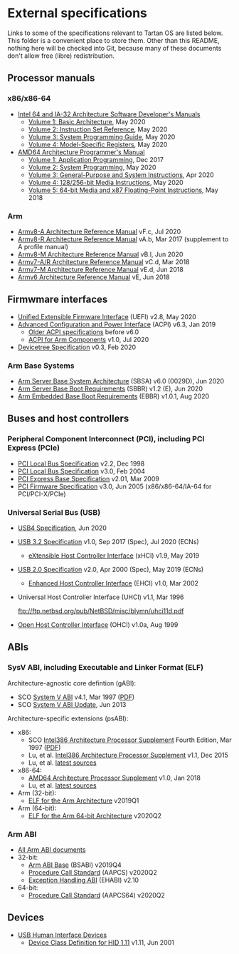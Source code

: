 # External specifications

Links to some of the specifications relevant to Tartan OS are listed below. This folder is
a convenient place to store them. Other than this README, nothing here will be checked
into Git, because many of these documents don't allow free (libre) redistribution.


## Processor manuals

### x86/x86-64

  * [Intel 64 and IA-32 Architecture Software Developer's Manuals](https://software.intel.com/content/www/us/en/develop/articles/intel-sdm.html)
    * [Volume 1: Basic Architecture](https://software.intel.com/content/www/us/en/develop/download/intel-64-and-ia-32-architectures-software-developers-manual-volume-1-basic-architecture.html),
      May 2020
    * [Volume 2: Instruction Set Reference](https://software.intel.com/content/www/us/en/develop/download/intel-64-and-ia-32-architectures-sdm-combined-volumes-2a-2b-2c-and-2d-instruction-set-reference-a-z.html),
      May 2020
    * [Volume 3: System Programming Guide](https://software.intel.com/content/www/us/en/develop/download/intel-64-and-ia-32-architectures-sdm-combined-volumes-3a-3b-3c-and-3d-system-programming-guide.html),
      May 2020
    * [Volume 4: Model-Specific Registers](https://software.intel.com/content/www/us/en/develop/download/intel-64-and-ia-32-architectures-software-developers-manual-volume-4-model-specific-registers.html),
      May 2020
  * [AMD64 Architecture Programmer's Manual](https://developer.amd.com/resources/developer-guides-manuals/)
    * [Volume 1: Application Programming](http://support.amd.com/TechDocs/24592.pdf),
      Dec 2017
    * [Volume 2: System Programming](http://support.amd.com/TechDocs/24593.pdf),
      May 2020
    * [Volume 3: General-Purpose and System Instructions](http://support.amd.com/TechDocs/24594.pdf),
      Apr 2020
    * [Volume 4: 128/256-bit Media Instructions](http://support.amd.com/TechDocs/26568.pdf),
      May 2020
    * [Volume 5: 64-bit Media and x87 Floating-Point Instructions](https://www.amd.com/system/files/TechDocs/26569_APM_V5.pdf),
      May 2018

### Arm

  * [Armv8-A Architecture Reference Manual](https://developer.arm.com/documentation/ddi0487/latest)
    vF.c, Jul 2020
  * [Armv8-R Architecture Reference Manual](https://developer.arm.com/documentation/ddi0568/latest)
    vA.b, Mar 2017 (supplement to A profile manual)
  * [Armv8-M Architecture Reference Manual](https://developer.arm.com/documentation/ddi0553/latest)
    vB.l, Jun 2020
  * [Armv7-A/R Architecture Reference Manual](https://developer.arm.com/documentation/ddi0406/latest)
    vC.d, Mar 2018
  * [Armv7-M Architecture Reference Manual](https://developer.arm.com/documentation/ddi0403/latest)
    vE.d, Jun 2018
  * [Armv6 Architecture Reference Manual](https://developer.arm.com/documentation/ddi0419/latest)
    vE, Jun 2018


## Firmwmare interfaces

  * [Unified Extensible Firmware Interface](https://uefi.org/specifications) (UEFI) v2.8,
    May 2020
  * [Advanced Configuration and Power Interface](https://uefi.org/specifications) (ACPI)
    v6.3, Jan 2019
    * [Older ACPI specifications](https://uefi.org/acpi/specs) before v6.0
    * [ACPI for Arm Components](https://developer.arm.com/documentation/den0093/latest)
      v1.0, Jul 2020
  * [Devicetree Specification](https://www.devicetree.org/specifications/) v0.3, Feb 2020

### Arm Base Systems

  * [Arm Server Base System Architecture](https://developer.arm.com/documentation/den0029/latest)
    (SBSA) v6.0 (0029D), Jun 2020
  * [Arm Server Base Boot Requirements](https://developer.arm.com/documentation/den0044/latest)
    (SBBR) v1.2 (E), Jun 2020
  * [Arm Embedded Base Boot Requirements](https://github.com/ARM-software/ebbr/releases)
    (EBBR) v1.0.1, Aug 2020


## Buses and host controllers

### Peripheral Component Interconnect (PCI), including PCI Express (PCIe)

  * [PCI Local Bus Specification](https://www.ics.uci.edu/~harris/ics216/pci/PCI_22.pdf)
    v2.2, Dec 1998
  * [PCI Local Bus Specification](https://lekensteyn.nl/files/docs/PCI_SPEV_V3_0.pdf)
    v3.0, Feb 2004
  * [PCI Express Base Specification](https://www.intel.com/content/dam/altera-www/global/en_US/uploads/e/e2/PCI_Express_Base_r2.1.pdf)
    v2.01, Mar 2009
  * [PCI Firmware Specification](http://read.pudn.com/downloads211/doc/comm/994029/pcifw_r3_0_updated.pdf)
    v3.0, Jun 2005 (x86/x86-64/IA-64 for PCI/PCI-X/PCIe)

### Universal Serial Bus (USB)

  * [USB4 Specification](https://www.usb.org/document-library/usb4tm-specification),
    Jun 2020
  * [USB 3.2 Specification](https://www.usb.org/document-library/usb-32-specification-released-september-22-2017-and-ecns)
    v1.0, Sep 2017 (Spec), Jul 2020 (ECNs)
    * [eXtensible Host Controller Interface](https://www.intel.com/content/www/us/en/products/docs/io/universal-serial-bus/extensible-host-controler-interface-usb-xhci.html)
      (xHCI) v1.9, May 2019
  * [USB 2.0 Specification](https://www.usb.org/document-library/usb-20-specification)
    v2.0, Apr 2000 (Spec), May 2019 (ECNs)
    * [Enhanced Host Controller Interface](https://www.intel.com/content/www/us/en/products/docs/io/universal-serial-bus/ehci-specification-for-usb.html)
      (EHCI) v1.0, Mar 2002
  * Universal Host Controller Interface (UHCI) v1.1, Mar 1996

    <ftp://ftp.netbsd.org/pub/NetBSD/misc/blymn/uhci11d.pdf>
  * [Open Host Controller Interface](https://www.getusb.info/resources/hcir1_0a.pdf)
    (OHCI) v1.0a, Aug 1999


## ABIs

### SysV ABI, including Executable and Linker Format (ELF)

Architecture-agnostic core defintion (gABI):
  * SCO [System V ABI](http://www.sco.com/developers/devspecs/)
    v4.1, Mar 1997
    ([PDF](http://www.sco.com/developers/devspecs/gabi41.pdf))
  * SCO [System V ABI Update](http://www.sco.com/developers/gabi/latest/contents.html),
    Jun 2013

Architecture-specific extensions (psABI):
  * x86:
    * SCO [Intel386 Architecture Processor Supplement](http://www.sco.com/developers/devspecs/)
      Fourth Edition, Mar 1997
      ([PDF](http://www.sco.com/developers/devspecs/abi386-4.pdf))
    * Lu, et al. [Intel386 Architecture Processor Supplement](https://raw.githubusercontent.com/wiki/hjl-tools/x86-psABI/intel386-psABI-1.1.pdf)
      v1.1, Dec 2015
    * Lu, et al. [latest sources](https://gitlab.com/x86-psABIs/i386-ABI)
  * x86-64:
    * [AMD64 Architecture Processor Supplement](https://raw.githubusercontent.com/wiki/hjl-tools/x86-psABI/x86-64-psABI-1.0.pdf)
      v1.0, Jan 2018
    * Lu, et al. [latest sources](https://gitlab.com/x86-psABIs/x86-64-ABI)
  * Arm (32-bit):
    * [ELF for the Arm Architecture](https://developer.arm.com/documentation/ihi0044/latest)
      v2019Q1
  * Arm (64-bit):
    * [ELF for the Arm 64-bit Architecture](https://developer.arm.com/documentation/ihi0056/latest)
      v2020Q2

### Arm ABI

  * [All Arm ABI documents](https://developer.arm.com/architectures/system-architectures/software-standards/abi)
  * 32-bit:
    * [Arm ABI Base](https://developer.arm.com/documentation/ihi0036/latest)
      (BSABI) v2019Q4
    * [Procedure Call Standard](https://developer.arm.com/documentation/ihi0042/latest)
      (AAPCS) v2020Q2
    * [Exception Handling ABI](https://developer.arm.com/documentation/ihi0038/latest)
      (EHABI) v2.10
  * 64-bit:
    * [Procedure Call Standard](https://github.com/ARM-software/abi-aa/releases)
      (AAPCS64) v2020Q2


## Devices

  * [USB Human Interface Devices](https://www.usb.org/hid)
    * [Device Class Definition for HID 1.11](https://www.usb.org/document-library/device-class-definition-hid-111)
      v1.11, Jun 2001
